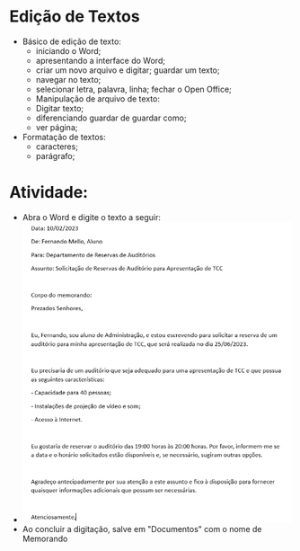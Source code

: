 # Edição de Textos
- Básico de edição de texto: 
	- iniciando o Word;
	- apresentando a interface do Word;
	- criar um novo arquivo e digitar; guardar um texto;
	- navegar no texto;
	- selecionar letra, palavra, linha; fechar o Open Office;
	- Manipulação de arquivo de texto:
	- Digitar texto;
	- diferenciando guardar de guardar como;
	- ver página;
- Formatação de textos:
	- caracteres;
	- parágrafo;

# Atividade:
- Abra o Word e digite o texto a seguir:
- <img src="memorando.png">
- Ao concluir a digitação, salve em "Documentos" com o nome de Memorando